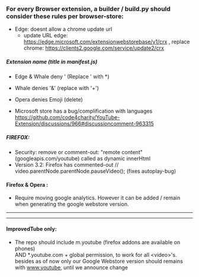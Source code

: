 ### For every Browser extension, a builder / build.py should consider these rules per browser-store:
- Edge: doesnt allow a chrome update url 
  - update URL  edge:  https://edge.microsoft.com/extensionwebstorebase/v1/crx ,  replace chrome: https://clients2.google.com/service/update2/crx 

##### Extension name (title in manifest.js)

  - Edge & Whale deny '  (Replace ' with *) 
  - Whale denies '&' (replace with '+')  
  - Opera denies Emoji (delete)

- Microsoft store has a bug/complification with languages https://github.com/code4charity/YouTube-Extension/discussions/966#discussioncomment-963315

##### FIREFOX: 

- Security: remove or comment-out:  "remote content" (googleapis.com/youtube) called as dynamic innerHtml
- Version 3.2: Firefox has commented-out  // video.parentNode.parentNode.pauseVideo();  (fixes autoplay-bug)

#### Firefox & Opera :   

- Require moving google analytics.  However it can be added / remain when generating the google webstore version.

---
---

#### ImprovedTube only:
- The repo should include m.youtube (firefox addons are available on phones)  
  AND  *.youtube.com  + global permission, to work for all \<video\>'s. 
 <br>  besides as of now only our Google Webstore version should remains with www.youtube, until we announce change
  
     


